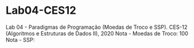 # Lab04-CES12
Lab 04 - Paradigmas de Programação (Moedas de Troco e SSP). CES-12 (Algoritmos e Estruturas de Dados II), 2020
Nota - Moedas de Troco: 100
Nota - SSP: 
